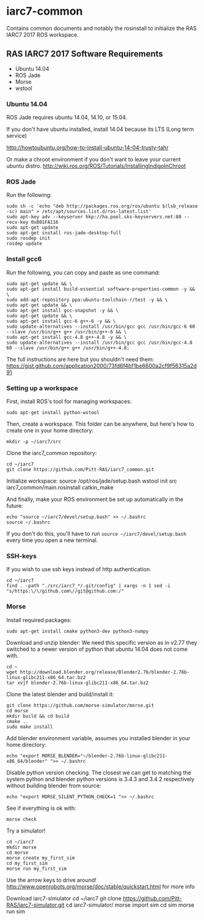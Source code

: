 # iarc7-common

Contains common documents and notably the rosinstall to initialize the RAS IARC7 2017 ROS workspace.


## RAS IARC7 2017 Software Requirements

- Ubuntu 14.04
- ROS Jade
- Morse
- wstool

### Ubuntu 14.04

ROS Jade requires ubuntu 14.04, 14.10, or 15.04.

If you don't have ubuntu installed, install 14.04 because its LTS (Long term service)

http://howtoubuntu.org/how-to-install-ubuntu-14-04-trusty-tahr

Or make a chroot environment if you don't want to leave your current ubuntu distro.
http://wiki.ros.org/ROS/Tutorials/InstallingIndigoInChroot

### ROS Jade

Run the following:

    sudo sh -c 'echo "deb http://packages.ros.org/ros/ubuntu $(lsb_release -sc) main" > /etc/apt/sources.list.d/ros-latest.list'
    sudo apt-key adv --keyserver hkp://ha.pool.sks-keyservers.net:80 --recv-key 0xB01FA116
    sudo apt-get update
    sudo apt-get install ros-jade-desktop-full
    sudo rosdep init
    rosdep update

### Install gcc6

Run the following, you can copy and paste as one command:

    sudo apt-get update && \
    sudo apt-get install build-essential software-properties-common -y && \
    sudo add-apt-repository ppa:ubuntu-toolchain-r/test -y && \
    sudo apt-get update && \
    sudo apt-get install gcc-snapshot -y && \
    sudo apt-get update && \
    sudo apt-get install gcc-6 g++-6 -y && \
    sudo update-alternatives --install /usr/bin/gcc gcc /usr/bin/gcc-6 60 --slave /usr/bin/g++ g++ /usr/bin/g++-6 && \
    sudo apt-get install gcc-4.8 g++-4.8 -y && \
    sudo update-alternatives --install /usr/bin/gcc gcc /usr/bin/gcc-4.8 60 --slave /usr/bin/g++ g++ /usr/bin/g++-4.8;

The full instructions are here but you shouldn't need them: https://gist.github.com/application2000/73fd6f4bf1be6600a2cf9f56315a2d91

### Setting up a workspace

First, install ROS's tool for managing workspaces:

    sudo apt-get install python-wstool

Then, create a workspace.  This folder can be anywhere, but here's how to create one in your home directory:

    mkdir -p ~/iarc7/src

Clone the iarc7\_common repository:

    cd ~/iarc7
    git clone https://github.com/Pitt-RAS/iarc7_common.git

Initialize workspace:
    source /opt/ros/jade/setup.bash
    wstool init src iarc7_common/main.rosinstall
    catkin_make

And finally, make your ROS environment be set up automatically in the future:

    echo "source ~/iarc7/devel/setup.bash" >> ~/.bashrc
    source ~/.bashrc

If you don't do this, you'll have to run `source ~/iarc7/devel/setup.bash` every time you open a new terminal.

### SSH-keys

If you wish to use ssh keys instead of http authentication.

    cd ~/iarc7
    find . -path "./src/iarc7_*/.git/config" | xargs -n 1 sed -i "s/https:\/\/github.com\//git@github.com:/"

### Morse

Install required packages:

    sudo apt-get install cmake python3-dev python3-numpy

Download and unzip blender:
We need this specific version as in v2.77 they switched to a newer version of python that ubuntu 14.04 does not come with.

    cd ~
    wget http://download.blender.org/release/Blender2.76/blender-2.76b-linux-glibc211-x86_64.tar.bz2
    tar xvjf blender-2.76b-linux-glibc211-x86_64.tar.bz2

Clone the latest blender and build/install it:

    git clone https://github.com/morse-simulator/morse.git
    cd morse
    mkdir build && cd build
    cmake ..
    sudo make install

Add blender environment variable, assumes you installed blender in your home directory:

    echo "export MORSE_BLENDER="~/blender-2.76b-linux-glibc211-x86_64/blender" ">> ~/.bashrc

Disable python version checking. The closest we can get to matching the system python and blender python versions is 3.4.3 and 3.4.2 respectively without building blender from source:

    echo "export MORSE_SILENT_PYTHON_CHECK=1 ">> ~/.bashrc

See if everything is ok with:

    morse check

Try a simulator!

    cd ~/iarc7
    mkdir morse
    cd morse
    morse create my_first_sim
    cd my_first_sim
    morse run my_first_sim

Use the arrow keys to drive around! http://www.openrobots.org/morse/doc/stable/quickstart.html for more info

Download iarc7-simulator
    cd ~/iarc7
    git clone https://github.com/Pitt-RAS/iarc7-simulator.git
    cd iarc7-simulator/
    morse import sim
    cd sim
    morse run sim
